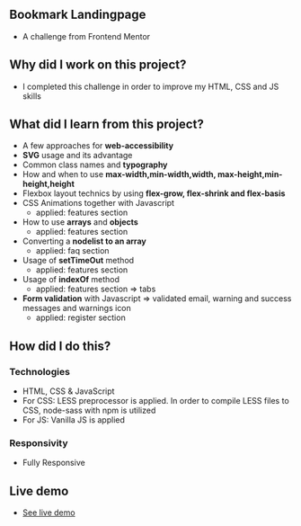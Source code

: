 ## Bookmark Landingpage
- A challenge from Frontend Mentor

## Why did I work on this project?
- I completed this challenge in order to improve my HTML, CSS and JS skills

## What did I learn from this project?
- A few approaches for **web-accessibility**
- **SVG** usage and its advantage
- Common class names and **typography**
- How and when to use **max-width,min-width,width, max-height,min-height,height**
- Flexbox layout technics by using **flex-grow, flex-shrink and flex-basis**
- CSS Animations together with Javascript
  - applied: features section
- How to use **arrays** and **objects**
  - applied: features section
- Converting a **nodelist to an array**
  - applied: faq section
- Usage of **setTimeOut** method
  - applied: features section
- Usage of **indexOf** method
  - applied: features section => tabs
- **Form validation** with Javascript => validated email, warning and success messages and warnings icon
  - applied: register section

## How did I do this?
### Technologies
- HTML, CSS & JavaScript
- For CSS: LESS preprocessor is applied. In order to compile LESS files to CSS, node-sass with npm is utilized
- For JS: Vanilla JS is applied

### Responsivity
- Fully Responsive

## Live demo
- [See live demo](https://bookmark-landing-page.gokseloz.vercel.app)

